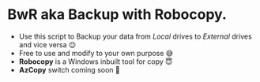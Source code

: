 # BwR aka Backup with Robocopy.
* Use this script to Backup your data from *Local* drives to *External* drives and vice versa :wink:
* Free to use and modify to your own purpose :sweat_smile:
* **Robocopy** is a Windows inbuilt tool for copy :innocent:
* **AzCopy** switch coming soon :exploding_head: